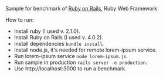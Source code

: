 Sample for benchmark of [Ruby on Rails](http://rubyonrails.org), Ruby Web Framework

How to run:

- Install ruby (I used v. 2.1.0).
- Install Ruby on Rails (I used v. 4.0.2).
- Install dependencies `bundle install`.
- Install node.js, it's needed for remote lorem-ipsum service.
- Run lorem-ipsum service `node lorem-ipsum.js`.
- Run sample in production `rails server -e production`.
- Use http://localhost:3000 to run a benchmark.